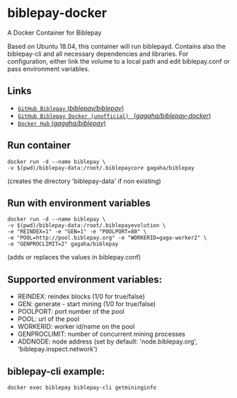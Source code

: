 # biblepay-docker
 
A Docker Container for Biblepay

Based on Ubuntu 18.04, this container will run biblepayd. Contains also the biblepay-cli and all necessary dependencies and libraries. For configuration, either link the volume to a local path and edit biblepay.conf or pass environment variables.

## Links

-	[`GitHub Biblepay` (*biblepay/biblepay*)](https://github.com/biblepay/biblepay)
-	[`GitHub Biblepay Docker (unofficial) ` (*gagaha/biblepay-docker*)](https://github.com/gagaha/biblepay-docker)
-	[`Docker Hub` (*gagaha/biblepay*)](https://hub.docker.com/r/gagaha/biblepay/)


## Run container
```
docker run -d --name biblepay \
-v $(pwd)/biblepay-data:/root/.biblepaycore gagaha/biblepay
```  
  
(creates the directory 'biblepay-data' if non existing)
   
## Run with environment variables
```
docker run -d --name biblepay \
-v $(pwd)/biblepay-data:/root/.biblepayevolution \
-e "REINDEX=1" -e "GEN=1" -e "POOLPORT=80" \
-e "POOL=http://pool.biblepay.org" -e "WORKERID=gaga-worker2" \
-e "GENPROCLIMIT=2" gagaha/biblepay
```   
(adds or replaces the values in biblepay.conf)
  
## Supported environment variables:
- REINDEX: reindex blocks (1/0 for true/false)
- GEN: generate - start mining (1/0 for true/false)
- POOLPORT: port number of the pool
- POOL: url of the pool
- WORKERID: worker id/name on the pool
- GENPROCLIMIT: number of concurrent mining processes 
- ADDNODE: node address (set by default: 'node.biblepay.org', 'biblepay.inspect.network')
  
  
## biblepay-cli example:
```
docker exec biblepay biblepay-cli getmininginfo
```
